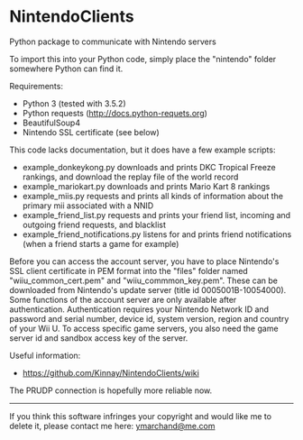 # NintendoClients
Python package to communicate with Nintendo servers

To import this into your Python code, simply place the "nintendo" folder somewhere Python can find it.

Requirements:
* Python 3 (tested with 3.5.2)
* Python requests (http://docs.python-requets.org)
* BeautifulSoup4
* Nintendo SSL certificate (see below)

This code lacks documentation, but it does have a few example scripts:
* example_donkeykong.py downloads and prints DKC Tropical Freeze rankings, and download the replay file of the world record
* example_mariokart.py downloads and prints Mario Kart 8 rankings
* example_miis.py requests and prints all kinds of information about the primary mii associated with a NNID
* example_friend_list.py requests and prints your friend list, incoming and outgoing friend requests, and blacklist
* example_friend_notifications.py listens for and prints friend notifications (when a friend starts a game for example)

Before you can access the account server, you have to place Nintendo's SSL client certificate in PEM format into the "files" folder named "wiiu_common_cert.pem" and "wiiu_commmon_key.pem". These can be downloaded from Nintendo's update server (title id 0005001B-10054000). Some functions of the account server are only available after authentication. Authentication requires your Nintendo Network ID and password and serial number, device id, system version, region and country of your Wii U. To access specific game servers, you also need the game server id and sandbox access key of the server.

Useful information:
* https://github.com/Kinnay/NintendoClients/wiki

The PRUDP connection is hopefully more reliable now.

---

If you think this software infringes your copyright and would like me to delete it, please contact me here: ymarchand@me.com
